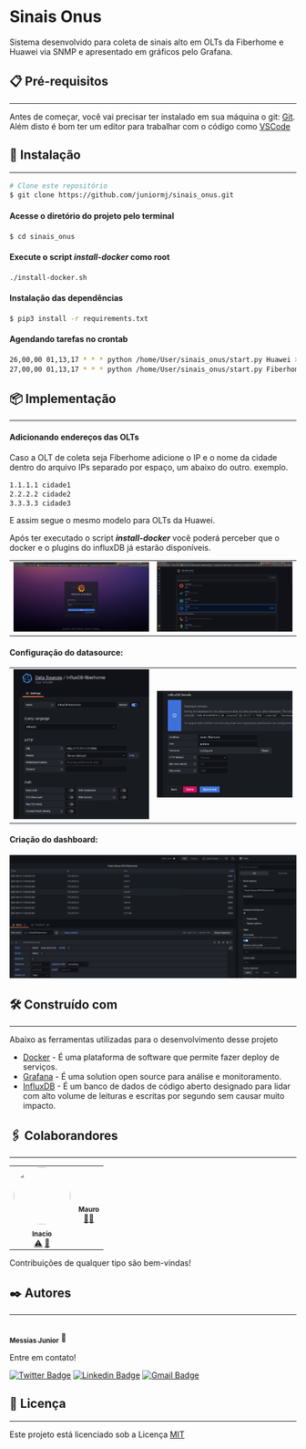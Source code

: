 # Sinais Onus

Sistema desenvolvido para coleta de sinais alto em OLTs da Fiberhome e Huawei via SNMP e apresentado em gráficos pelo Grafana.


## 📋 Pré-requisitos
---

Antes de começar, você vai precisar ter instalado em sua máquina o git: [Git](https://git-scm.com). 
Além disto é bom ter um editor para trabalhar com o código como [VSCode](https://code.visualstudio.com/)


## 🔧 Instalação
---

```bash
# Clone este repositório
$ git clone https://github.com/juniormj/sinais_onus.git
```

#### Acesse o diretório do projeto pelo terminal

```bash
$ cd sinais_onus
```

#### Execute o script ***install-docker*** como root

```bash
./install-docker.sh
```

#### Instalação das dependências

```bash
$ pip3 install -r requirements.txt
```

#### Agendando tarefas no crontab
```bash
26,00,00 01,13,17 * * * python /home/User/sinais_onus/start.py Huawei > /tmp/outputhuawei.log 2>&1
27,00,00 01,13,17 * * * python /home/User/sinais_onus/start.py Fiberhome > /tmp/outputfiberhome.log 2>&1
```

#### 
## 📦 Implementação
---

#### Adicionando endereços das OLTs
Caso a OLT de coleta seja Fiberhome adicione o IP e o nome da cidade dentro do arquivo IPs separado por espaço, um abaixo do outro. exemplo.

```
1.1.1.1 cidade1
2.2.2.2 cidade2
3.3.3.3 cidade3
```

E assim segue o mesmo modelo para OLTs da Huawei.

Após ter executado o script ***install-docker*** você poderá perceber que o docker
e o plugins do influxDB já estarão disponíveis.

<table>
    <tr>
        <td><img src="imgs/login.png" width="400px"></img></td>
        <td><img src="imgs/plugins.png" width="400px"></img></td>
    </tr>
</table>

#### Configuração do datasource:

<table>
    <tr>
        <td><img src="imgs/config_datasource.png" width="400px"></img></td>
        <td><img src="imgs/config_datasource2.png" width="400px"></img></td>
    </tr>
</table>

#### Criação do dashboard:

![dashboard](imgs/config_panel.png)

## 🛠️ Construído com
---

Abaixo as ferramentas utilizadas para o desenvolvimento desse projeto

* [Docker](https://www.docker.com/) - É uma plataforma de software que permite fazer deploy de serviços.
* [Grafana](https://grafana.com/) - É uma solution open source para análise e monitoramento.
* [InfluxDB](https://www.influxdata.com/) - É um banco de dados de código aberto designado para lidar com alto volume de leituras e escritas por segundo sem causar muito impacto.


## 🖇️ Colaborandores
---

<!-- 
<a href="#" title="Tutoriais">✅</a>
<a href="#" title="Documentacao">📖</a>
<a href="#" title="Design">🎨</a>
<a href="#" title="Codigo">💻</a>
<a href="#" title="Bug reports">🐛</a>
<a href="#" title="Testes">⚠️</a>
<a href="#" title="compilacao">📦</a>
<a href="#" title="Ideas, Feedback">🤔</a>
<a href="#" title="Responder questoes">💬</a>
<a href="#" title="#">📝</a>
-->

<table>
  <tr>
    <td align="center">
    <a href="#">
    <img style="border-radius: 50%;" src="https://avatar.skype.com/v1/avatars/live:inaciophd/public?returnDefaultImage=false&size=l" object-fit="cover" width="100px;" height="100px" alt=""/>
    <br /><sub><b>Inacio</b></sub></a><br /> <a href="#" title="Testes">⚠️</a> <a href="#" title="Ideas, Feedback">🤔</a></td>
    <td align="center"><a href="http://audiolion.github.io"><img style="border-radius: 50%;" src="https://avatar.skype.com/v1/avatars/live:mauro.junior/public?returnDefaultImage=false&size=l" width="100px;" alt=""/><br /><sub><b>Mauro</b></sub></a><br /><a href="#" title="Ideas, Feedback">🤔</a><a href="#" title="Bug reports">🐛</a></td>
  </tr>
</table>

Contribuições de qualquer tipo são bem-vindas!

## ✒️ Autores
---

<a href="https://www.linkedin.com/in/messias-manoel-da-silva-junior-15004664/">
 <img style="border-radius: 50%;" src="https://i.ibb.co/VWcJsjm/pp-amarelo.jpg" width="100px;"  alt=""/>
 <br />
 <sub><b>Messias Junior</b></sub></a> 🔞


Entre em contato!

[![Twitter Badge](https://img.shields.io/badge/-@juniormj-1ca0f1?style=flat-square&labelColor=1ca0f1&logo=twitter&logoColor=white&link=https://twitter.com/juniormj1)](https://twitter.com/juniormj1) [![Linkedin Badge](https://img.shields.io/badge/-Messias_Junior-blue?style=flat-square&logo=Linkedin&logoColor=white&link=https://www.linkedin.com/in/messias-manoel-da-silva-junior-15004664/)](https://www.linkedin.com/in/messias-manoel-da-silva-junior-15004664/) 
[![Gmail Badge](https://img.shields.io/badge/-juniormj1@gmail.com-c14438?style=flat-square&logo=Gmail&logoColor=white&link=mailto:juniormj1@gmail.com)](mailto:juniormj1@gmail.com)


## 📄 Licença
---

Este projeto está licenciado sob a Licença [MIT](http://#)


